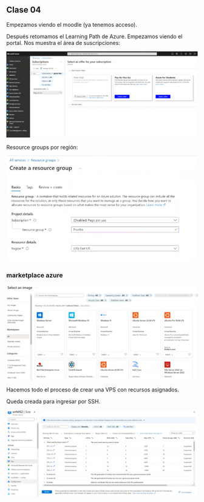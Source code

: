 ## Clase 04

Empezamos viendo el moodle (ya tenemos acceso).

Después retomamos el Learning Path de Azure. Empezamos viendo el portal. Nos muestra el área de suscripciones:

![](./224-assets/ppt-26-nube.png)

Resource groups por región:

![](./224-assets/ppt-27-nube.png)

### marketplace azure

![](./224-assets/ppt-28-nube.png)

Hacemos todo el proceso de crear una VPS con recursos asignados.

Queda creada para ingresar por SSH.

![](./224-assets/ppt-29-nube.png)

